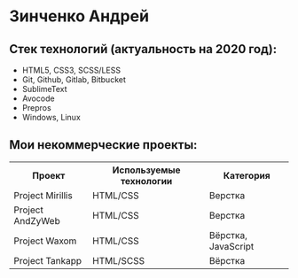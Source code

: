 # Зинченко Андрей
## Стек технологий (актуальность на 2020 год):

* HTML5, CSS3, SCSS/LESS
* Git, Github, Gitlab, Bitbucket
* SublimeText
* Avocode
* Prepros
* Windows, Linux

## Мои некоммерческие проекты:

<table width="100%", text-align-center>
  <tr>
    <th>
    Проект
    </th>
    <th>
    Используемые технологии
    </th>
    <th>
    Категория
    </th>
  </tr>
  <tr>
    <td>Project Mirillis</td>
    <td>HTML/CSS</td>
    <td>Верстка</td>
  </tr>
  <tr>
    <td>Project AndZyWeb</td>
    <td>HTML/CSS</td>
    <td>Верстка</td>
  </tr>  
    <tr>
    <td>Project Waxom</td>
    <td>HTML/CSS</td>
    <td>Вёрстка, JavaScript</td>
  </tr>  
      <tr>
    <td>Project Tankapp</td>
    <td>HTML/SCSS</td>
    <td>Вёрстка</td>
  </tr> 
  </table>
